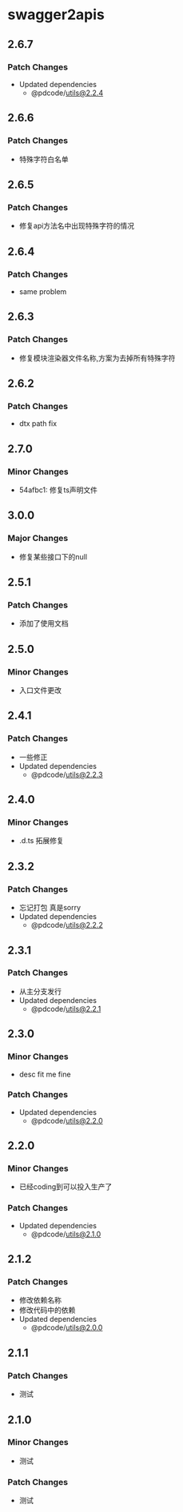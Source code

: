 # swagger2apis

## 2.6.7

### Patch Changes

- Updated dependencies
  - @pdcode/utils@2.2.4

## 2.6.6

### Patch Changes

- 特殊字符白名单

## 2.6.5

### Patch Changes

- 修复api方法名中出现特殊字符的情况

## 2.6.4

### Patch Changes

- same problem

## 2.6.3

### Patch Changes

- 修复模块渲染器文件名称,方案为去掉所有特殊字符

## 2.6.2

### Patch Changes

- dtx path fix

## 2.7.0

### Minor Changes

- 54afbc1: 修复ts声明文件

## 3.0.0

### Major Changes

- 修复某些接口下的null

## 2.5.1

### Patch Changes

- 添加了使用文档

## 2.5.0

### Minor Changes

- 入口文件更改

## 2.4.1

### Patch Changes

- 一些修正
- Updated dependencies
  - @pdcode/utils@2.2.3

## 2.4.0

### Minor Changes

- .d.ts 拓展修复

## 2.3.2

### Patch Changes

- 忘记打包 真是sorry
- Updated dependencies
  - @pdcode/utils@2.2.2

## 2.3.1

### Patch Changes

- 从主分支发行
- Updated dependencies
  - @pdcode/utils@2.2.1

## 2.3.0

### Minor Changes

- desc fit me fine

### Patch Changes

- Updated dependencies
  - @pdcode/utils@2.2.0

## 2.2.0

### Minor Changes

- 已经coding到可以投入生产了

### Patch Changes

- Updated dependencies
  - @pdcode/utils@2.1.0

## 2.1.2

### Patch Changes

- 修改依赖名称
- 修改代码中的依赖
- Updated dependencies
  - @pdcode/utils@2.0.0

## 2.1.1

### Patch Changes

- 测试

## 2.1.0

### Minor Changes

- 测试

### Patch Changes

- 测试
